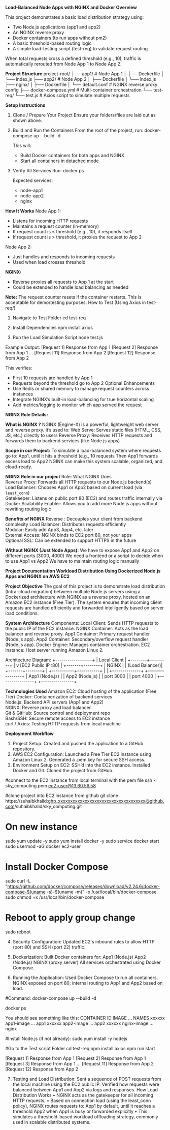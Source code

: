 **Load-Balanced Node Apps with NGINX and Docker
Overview**

This project demonstrates a basic load distribution strategy using:

- Two Node.js applications (app1 and app2)
- An NGINX reverse proxy
- Docker containers (to run apps without pm2)
- A basic threshold-based routing logic
- A simple load-testing script (test-req) to validate request routing

When total requests cross a defined threshold (e.g., 10), traffic is automatically rerouted from Node App 1 to Node App 2.

**Project Structure**
project-root/
├── app1/                    # Node App 1
│   ├── Dockerfile
│   └── index.js
├── app2/                    # Node App 2
│   ├── Dockerfile
│   └── index.js
├── nginx/
│   ├── Dockerfile
│   └── default.conf         # NGINX reverse proxy config
├── docker-compose.yml       # Multi-container orchestration
└── test-req/
    └── test.js              # Axios script to simulate multiple requests
    
**Setup Instructions**
1. Clone / Prepare Your Project
   Ensure your folders/files are laid out as shown above.

2. Build and Run the Containers
   From the root of the project, run:
   docker-compose up --build -d

   This will:
   - Build Docker containers for both apps and NGINX
   - Start all containers in detached mode

3. Verify All Services
   Run:
   docker ps

   Expected services:
   - node-app1
   - node-app2
   - nginx

**How It Works**
Node App 1:
- Listens for incoming HTTP requests
- Maintains a request counter (in-memory)
- If request count is ≤ threshold (e.g., 10), it responds itself
- If request count is > threshold, it proxies the request to App 2

Node App 2:
- Just handles and responds to incoming requests
- Used when load crosses threshold


**NGINX:**
- Reverse proxies all requests to App 1 at the start
- Could be extended to handle load balancing as needed

**Note:** The request counter resets if the container restarts. This is acceptable for demo/testing purposes.
How to Test (Using Axios in test-req/)
1. Navigate to Test Folder
   cd test-req

2. Install Dependencies
   npm install axios

3. Run the Load Simulation Script
   node test.js

Example Output:
[Request 1] Response from App 1
[Request 2] Response from App 1
... 
[Request 11] Response from App 2
[Request 12] Response from App 2

This verifies:
- First 10 requests are handled by App 1
- Requests beyond the threshold go to App 2
Optional Enhancements
- Use Redis or shared memory to manage request counters across instances
- Integrate NGINX’s built-in load-balancing for true horizontal scaling
- Add metrics/logging to monitor which app served the request

**NGINX Role Details:**

**What is NGINX ?**
NGINX (Engine-X) is a powerful, lightweight web server and reverse proxy. It’s used to:
Web Serve: Serves static files (HTML, CSS, JS, etc.) directly to users
Reverse Proxy: Receives HTTP requests and forwards them to backend services (like Node.js apps)

**Scope in our Project:**
To simulate a load-balanced system where requests go to:
App1, until it hits a threshold (e.g., 10 requests
Then App1 forwards excess load to App2
NGINX can make this system scalable, organized, and cloud-ready.


**NGINX Role in our project**
Role:  What NGINX Does                                                        
Reverse Proxy:  Forwards all HTTP requests to our Node.js backend(s)                  
Load Balancer:  Chooses App1 or App2 based on current load (via `least_conn`)            
Gatekeeper:  Listens on public port 80 (EC2) and routes traffic internally via Docker 
Scalability Enabler: Allows you to add more Node.js apps without rewriting routing logic     


**Benefits of NGINX**
Reverse : Decouples your client from backend complexity 
Load Balancer: Distributes requests efficiently           
Modular: Easily add App3, App4, etc. later     
External Access: NGINX binds to EC2 port 80, not your apps   
Optional SSL: Can be extended to support HTTPS in the future



**Without NGINX (Just Node Apps):**
We have to expose App1 and App2 on different ports (3000, 4000)
We need a frontend or a script to decide when to use App1 vs App2
We have to maintain routing logic manually

**Project Documentation
Workload Distribution Using Dockerized Node.js Apps and NGINX on AWS EC2**

**Project Objective**
The goal of this project is to demonstrate load distribution (Intra-cloud migration) between multiple Node.js servers using a Dockerized architecture with NGINX as a reverse proxy, 
hosted on an Amazon EC2 instance (Free Tier). The system ensures that incoming client requests are handled efficiently and forwarded intelligently based on server load conditions.

**System Architecture**
Components:
Local Client: Sends HTTP requests to the public IP of the EC2 instance.
NGINX Container: Acts as the load balancer and reverse proxy.
App1 Container: Primary request handler (Node.js app).
App2 Container: Secondary/overflow request handler (Node.js app).
Docker Engine: Manages container orchestration.
EC2 Instance: Host server running Amazon Linux 2.



Architecture Diagram:
+------------------+
|   Local Client   |
+--------+---------+
|
v
[EC2 Public IP :80]
|
+-------+--------+
|     NGINX      |
|  (Load Balancer)|
+-------+--------+
|
+-----------+-----------+
|                       |
+--------------+     +----------------+
| App1 (Node.js) |   | App2 (Node.js) |
|   port 3000    |   |    port 4000   |
+----------------+   +----------------+

**Technologies Used**
Amazon EC2: Cloud hosting of the application (Free Tier) 
Docker:  Containerization of backend services         
Node.js: Backend API servers (App1 and App2)          
NGINX: Reverse proxy and load balancer              
Git & GitHub: Source control and deployment repo           
Bash/SSH: Secure remote access to EC2 instance         
curl / Axios: Testing HTTP requests from local machine

**Deployment Workflow**
1.	Project Setup:
	Created and pushed the application to a GitHub repository.
2.	AWS EC2 Configuration:
	Launched a Free Tier EC2 instance using Amazon Linux 2.
	Generated a .pem key for secure SSH access.
3.	Environment Setup on EC2:
	SSH’d into the EC2 instance.
	Installed Docker and Git.
	Cloned the project from GitHub.

#connect to the EC2 instance from local terminal with the pem file
ssh -i sky_computing.pem ec2-user@13.60.56.58

#clone project into EC2 instance from github
git clone https://suhaibkhalid:ghp_xxxxxxxxxxxxxxxxxxxxxxxxxxxxxxxxxxxx@github.com/suhaibkhalid/sky_computing.git

# On new instance
sudo yum update -y
sudo yum install docker -y
sudo service docker start
sudo usermod -aG docker ec2-user


# Install Docker Compose
sudo curl -L "https://github.com/docker/compose/releases/download/v2.24.6/docker-compose-$(uname -s)-$(uname -m)" -o /usr/local/bin/docker-compose
sudo chmod +x /usr/local/bin/docker-compose

# Reboot to apply group change
sudo reboot




4.	Security Configuration:
	Updated EC2's inbound rules to allow HTTP (port 80) and SSH (port 22) traffic.

5.	Dockerization:
	Built Docker containers for:
	App1 (Node.js)
	App2 (Node.js)
	NGINX (proxy server)
	All services orchestrated using Docker Compose.

6.	Running the Application:
	Used Docker Compose to run all containers.
	NGINX exposed on port 80; internal routing to App1 and App2 based on load.

#Command: docker-compose up --build -d

docker ps

You should see something like this:
CONTAINER ID   IMAGE         ...   NAMES
xxxxxx         app1-image    ...   app1
xxxxxx         app2-image    ...   app2
xxxxxx         nginx-image   ...   nginx

#Install Node.js (if not already):
sudo yum install -y nodejs

#Go to the Test script Folder
cd test-req
npm install axios
npm run start 

[Request 1] Response from App 1
[Request 2] Response from App 1
[Request 3] Response from App 1
...
[Request 11] Response from App 2
[Request 12] Response from App 2



7.	Testing and Load Distribution:
	Sent a sequence of POST requests from the local machine using the EC2 public IP.
	Verified how requests were balanced between App1 and App2 via logs and responses.
     How Load Distribution Works
•	NGINX acts as the gatekeeper for all incoming HTTP requests.
•	Based on connection load (using the least_conn policy), NGINX routes requests to:
	App1 by default, until it reaches a threshold
	App2 when App1 is busy or forwarded explicitly
•	This simulates a threshold-based workload offloading strategy, commonly used in scalable distributed systems.


